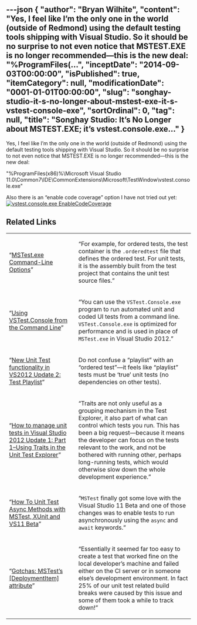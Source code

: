 ---json
{
  "author": "Bryan Wilhite",
  "content": "Yes, I feel like I’m the only one in the world (outside of Redmond) using the default testing tools shipping with Visual Studio. So it should be no surprise to not even notice that MSTEST.EXE is no longer recommended—this is the new deal: \"%ProgramFiles(...",
  "inceptDate": "2014-09-03T00:00:00",
  "isPublished": true,
  "itemCategory": null,
  "modificationDate": "0001-01-01T00:00:00",
  "slug": "songhay-studio-it-s-no-longer-about-mstest-exe-it-s-vstest-console-exe",
  "sortOrdinal": 0,
  "tag": null,
  "title": "Songhay Studio: It’s No Longer about MSTEST.EXE; it’s vstest.console.exe…"
}
---

Yes, I feel like I’m the only one in the world (outside of Redmond) using the default testing tools shipping with Visual Studio. So it should be no surprise to not even notice that MSTEST.EXE is no longer recommended—this is the new deal:


"%ProgramFiles(x86)%\Microsoft Visual Studio 11.0\Common7\IDE\CommonExtensions\Microsoft\TestWindow\vstest.console.exe"
    

Also there is an “enable code coverage” option I have not tried out yet:
[<img alt="vstest.console.exe EnableCodeCoverage" src="https://farm6.staticflickr.com/5580/15056654695_9b65db23d8_o_d.png">](https://www.flickr.com/photos/wilhite/15056654695/ "vstest.console.exe EnableCodeCoverage")

## Related Links

<table class="WordWalkingStickTable"><tr><td>

“[MSTest.exe Command-Line Options](http://msdn.microsoft.com/en-us/library/ms182489.aspx)”
</td><td>

“For example, for ordered tests, the test container is the `.orderedtest` file that defines the ordered test. For unit tests, it is the assembly built from the test project that contains the unit test source files.”
</td></tr><tr><td>

“[Using VSTest.Console from the Command Line](http://msdn.microsoft.com/en-us/library/jj155800(v=vs.110).aspx)”
</td><td>

“You can use the `VSTest.Console.exe` program to run automated unit and coded UI tests from a command line. `VSTest.Console.exe` is optimized for performance and is used in place of `MSTest.exe` in Visual Studio 2012.”
</td></tr><tr><td>

“[New Unit Test functionality in VS2012 Update 2: Test Playlist](http://www.codewrecks.com/blog/index.php/2013/03/14/new-unit-test-functionality-in-vs2012-update-2-test-playlist/)”
</td><td>

Do not confuse a “playlist” with an “ordered test”—it feels like “playlist” tests must be ‘true’ unit tests (no dependencies on other tests).
</td></tr><tr><td>

“[How to manage unit tests in Visual Studio 2012 Update 1: Part 1–Using Traits in the Unit Test Explorer](http://blogs.msdn.com/b/visualstudioalm/archive/2012/11/09/how-to-manage-unit-tests-in-visual-studio-2012-update-1-part-1-using-traits-in-the-unit-test-explorer.aspx)”
</td><td>

“Traits are not only useful as a grouping mechanism in the Test Explorer, it also part of what can control which tests you run. This has been a big request—because it means the developer can focus on the tests relevant to the work, and not be bothered with running other, perhaps long-running tests, which would otherwise slow down the whole development experience.”
</td></tr><tr><td>

“[How To Unit Test Async Methods with MSTest, XUnit and VS11 Beta](http://www.richard-banks.org/2012/03/how-to-unit-test-async-methods-with.html)”
</td><td>

“`MSTest` finally got some love with the Visual Studio 11 Beta and one of those changes was to enable tests to run asynchronously using the `async` and `await` keywords.”
</td></tr><tr><td>

“[Gotchas: MSTest’s [DeploymentItem] attribute](http://www.ademiller.com/blogs/tech/2007/10/gotchas-mstests-deploymentitem-attribute/)”
</td><td>

“Essentially it seemed far too easy to create a test that worked fine on the local developer’s machine and failed either on the CI server or in someone else’s development environment. In fact 25% of our unit test related build breaks were caused by this issue and some of them took a while to track down!”
</td></tr></table>
